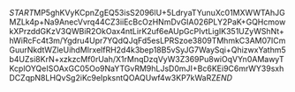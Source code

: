 $START$MP5ghKVyKCpnZgEQ53isS2096lU+5LdryaTYunuXc01MXWWTAhJGMZLk4p+Na9AnecVvrq44CZ3iiEcBcOzHNmDvGIA026PLY2PaK+GQHcmowkXPrzddGKzV3QWBiR2OkOax4ntLirK2uf6eAUpGcPIvtLigIK351UZyWShNt+hWiRcFc4t3m/Ygdru4Upr7YQdQJqFd5esLPRSzoe3809TMhmkC3AM07ICmGuurNkdtWZleUihdMIrxelfRH2d4k3bep18B5vSyJG7WaySqi+QhizwxYathm5b4UZsi8KrN+xzkzcMf0rUah/X1rMnqDzqVyW3Z369Pu8wiOqVYn0AMawyTKcplOYQeISOAxGC05Oo9NaYTGvRM9hLJsD0mJI+Bc6KEi9C6mrWY39sxhDCZqpN8LHQvSg2iKc9eIpksntQOAQUwf4w3KP7kWaRZ$END$